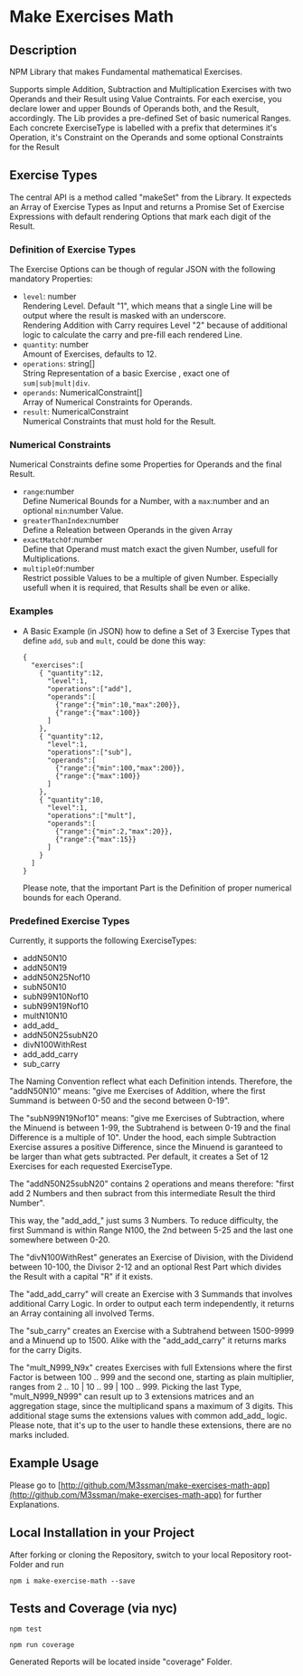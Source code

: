 # Make Exercises Math
## Description
NPM Library that makes Fundamental mathematical Exercises.

Supports simple Addition, Subtraction and Multiplication Exercises with two Operands and their Result using Value Contraints. 
For each exercise, you declare lower and upper Bounds of Operands both, and the Result, accordingly. 
The Lib provides a pre-defined Set of basic numerical Ranges. Each concrete ExerciseType is labelled with a prefix that determines it's Operation, it's Constraint on the Operands and some optional Constraints for the Result

## Exercise Types

The central API is a method called "makeSet" from the Library. It expecteds an Array of Exercise Types as Input and returns a Promise Set of Exercise Expressions with default rendering Options that mark each digit of the Result.

### Definition of Exercise Types

The Exercise Options can be though of regular JSON with the following mandatory Properties:
* ```level```: number  
  Rendering Level. Default "1", which means that a single Line will be output where the result is masked with an underscore.  
  Rendering Addition with Carry requires Level "2" because of additional logic to calculate the carry and pre-fill each rendered Line.
* ```quantity```: number  
  Amount of Exercises, defaults to 12.
* ```operations```: string[]  
  String Representation of a basic Exercise , exact one of ```sum|sub|mult|div```.
* ```operands```: NumericalConstraint[]  
  Array of Numerical Constraints for Operands.
* ```result```: NumericalConstraint  
  Numerical Constraints that must hold for the Result. 

### Numerical Constraints

Numerical Constraints define some Properties for Operands and the final Result.
* ```range```:number  
  Define Numerical Bounds for a Number, with a ```max```:number and an optional ```min```:number Value.
* ```greaterThanIndex```:number    
  Define a Releation between Operands in the given Array
* ```exactMatchOf```:number   
  Define that Operand must match exact the given Number, usefull for Multiplications.
* ```multipleOf```:number  
  Restrict possible Values to be a multiple of given Number. Especially usefull when it is required, that Results shall be even or alike.

### Examples
* A Basic Example (in JSON) how to define a Set of 3 Exercise Types that define ```add```, ```sub``` and ```mult```, could be done this way:  
  ```
  {
    "exercises":[
      { "quantity":12, 
        "level":1, 
        "operations":["add"],
        "operands":[
          {"range":{"min":10,"max":200}},
          {"range":{"max":100}}
        ]
      },
      { "quantity":12, 
        "level":1, 
        "operations":["sub"],
        "operands":[
          {"range":{"min":100,"max":200}},
          {"range":{"max":100}}
        ]
      },
      { "quantity":10, 
        "level":1, 
        "operations":["mult"],
        "operands":[
          {"range":{"min":2,"max":20}},
          {"range":{"max":15}}
        ]
      }
    ]
  }
  ```  
   Please note, that the important Part is the Definition of proper numerical bounds for each Operand. 


### Predefined Exercise Types
Currently, it supports the following ExerciseTypes:
* addN50N10
* addN50N19
* addN50N25Nof10
* subN50N10
* subN99N10Nof10
* subN99N19Nof10
* multN10N10
* add_add_
* addN50N25subN20
* divN100WithRest
* add_add_carry
* sub_carry

The Naming Convention reflect what each Definition intends. Therefore, the "addN50N10" means: "give me Exercises of Addition, where the first Summand is between 0-50 and the second between 0-19".

The "subN99N19Nof10" means: "give me Exercises of Subtraction, where the Minuend is between 1-99, the Subtrahend is between 0-19 and the final Difference is a multiple of 10". Under the hood, each simple Subtraction Exercise assures a positive Difference, since the Minuend is garanteed to be larger than what gets subtracted. Per default, it creates a Set of 12 Exercises for each requested ExerciseType.

The "addN50N25subN20" contains 2 operations and means therefore: "first add 2 Numbers and then subract from this intermediate Result the third Number". 

This way, the "add_add_" just sums 3 Numbers. To reduce difficulty, the first Summand is within Range N100, the 2nd between 5-25 and the last one somewhere between 0-20.

The "divN100WithRest" generates an Exercise of Division, with the Dividend between 10-100, the Divisor 2-12 and an optional Rest Part which divides the Result with a capital "R" if it exists.

The "add_add_carry" will create an Exercise with 3 Summands that involves additional Carry Logic. In order to output each term independently, it returns an Array containing all involved Terms.

The "sub_carry" creates an Exercise with a Subtrahend between 1500-9999 and a Minuend up to 1500. Alike with the "add_add_carry" it returns marks for the carry Digits.

The "mult_N999_N9x" creates Exercises with full Extensions where the first Factor is between 100 .. 999 and the second one, starting as plain multiplier, ranges from 2 .. 10 | 10 .. 99 | 100 .. 999. Picking the last Type, "mult_N999_N999" can result up to 3 extensions matrices and an aggregation stage, since the multiplicand spans a maximum of 3 digits. This additional stage sums the extensions values with common add_add_ logic. Please note, that it's up to the user to handle these extensions, there are no marks included.

## Example Usage

Please go to [http://github.com/M3ssman/make-exercises-math-app](http://github.com/M3ssman/make-exercises-math-app) for further Explanations. 

## Local Installation in your Project
After forking or cloning the Repository, switch to your local Repository root-Folder and run
```
npm i make-exercise-math --save
```

## Tests and Coverage (via nyc)
```
npm test
```

```
npm run coverage
```
Generated Reports will be located inside "coverage" Folder.



